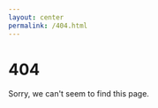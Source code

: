 ```yaml
---
layout: center
permalink: /404.html
---
```


# 404

Sorry, we can't seem to find this page.

<!-- <div class="mt3">
  <a href="{{ site.baseurl }}/" class="button button-blue button-big">Home</a>
  <a href="{{ site.baseurl }}/contact/" class="button button-blue button-big">Contact</a>
</div> -->
